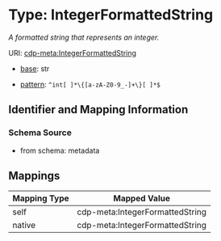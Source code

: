 # Type: IntegerFormattedString




_A formatted string that represents an integer._



URI: [cdp-meta:IntegerFormattedString](metadataIntegerFormattedString)

* [base](https://w3id.org/linkml/base): str




* [pattern](https://w3id.org/linkml/pattern): `^int[ ]*\{[a-zA-Z0-9_-]+\}[ ]*$`






## Identifier and Mapping Information







### Schema Source


* from schema: metadata




## Mappings

| Mapping Type | Mapped Value |
| ---  | ---  |
| self | cdp-meta:IntegerFormattedString |
| native | cdp-meta:IntegerFormattedString |
